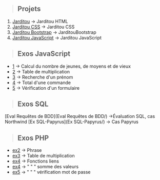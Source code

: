 > ## Projets

1. [Jarditou](html-ex1/) -> Jarditou HTML
2. [Jarditou CSS](html_css-ex2/) -> Jarditou CSS
3. [Jarditou Bootstrap](BootstrapEx/) -> JarditouBootstrap
4. [Jarditou JavaScript](JS_ex/évaluation%20exercices) -> Jarditou JavaScript


> ## Exos JavaScript

* [1](JS_ex/évaluation%20exercices/1) -> Calcul du nombre de jeunes, de moyens et de vieux
* [2](JS_ex/évaluation%20exercices/2) -> Table de multiplication
* [3](JS_ex/évaluation%20exercices/3) -> Recherche d'un prénom
* [4](JS_ex/évaluation%20exercices/4) -> Total d'une commande
* [5](JS_ex/évaluation%20exercices/5) -> Vérification d'un formulaire

> ## Exos SQL

[Eval Requêtes de BDD](Eval Requêtes de BDD/) ->Évaluation SQL, cas Northwind
[Ex SQL-Papyrus](Ex SQL-Papyrus/) -> Cas Papyrus

> ## Exos PHP

* [ex2](PHP/ex2.php) -> Phrase
* [ex3](PHP/ex3-Tdm.php) -> Table de multiplication
* [ex4](PHP/ex4-fonctions.php) -> Fonctions liens
* [ex4](PHP/ex4-fonctions-(2).php) -> "   "   " somme des valeurs
* [ex5](PHP/ex5-fonctions) -> "   "   " vérification mot de passe